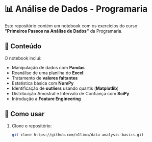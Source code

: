 # 📊 Análise de Dados - Programaria

Este repositório contém um notebook com os exercícios do curso **"Primeiros Passos na Análise de Dados"** da Programaria.  

## 📌 Conteúdo  

O notebook inclui:  
- Manipulação de dados com **Pandas**  
- Reanálise de uma planilha do **Excel**  
- Tratamento de **valores faltantes**  
- Estatística básica com **NumPy**  
- Identificação de **outliers** usando quartis (**Matplotlib**)  
- Distribuição Amostral e Intervalo de Confiança com **SciPy**  
- Introdução a **Feature Engineering**  

## 🚀 Como usar  

1. Clone o repositório:  
   ```bash
   git clone https://github.com/n1lima/data-analysis-basics.git
